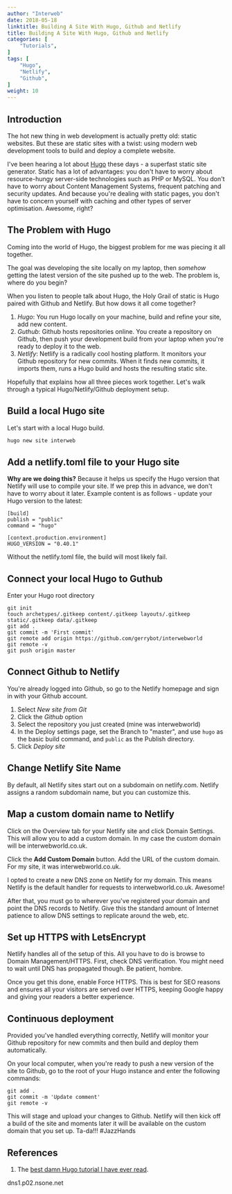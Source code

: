 ```yaml
---
author: "Interweb"
date: 2018-05-18
linktitle: Building A Site With Hugo, Github and Netlify
title: Building A Site With Hugo, Github and Netlify
categories: [
    "Tutorials",
]
tags: [
    "Hugo",
    "Netlify",
    "Github",
]
weight: 10
---
```



## Introduction

The hot new thing in web development is actually pretty old: static websites. But these are static sites with a twist: using modern web development tools to build and deploy a complete website.

I've been hearing a lot about [Hugo](https://gohugo.io/) these days - a superfast static site generator. Static has a lot of advantages: you don't have to worry about resource-hungy server-side technologies such as PHP or MySQL. You don't have to worry about Content Management Systems, frequent patching and security updates. And because you're dealing with static pages, you don't have to concern yourself with caching and other types of server optimisation. Awesome, right?

## The Problem with Hugo

Coming into the world of Hugo, the biggest problem for me was piecing it all together.

The goal was developing the site locally on my laptop, then *somehow* getting the latest version of the site pushed up to the web. The problem is, where do you begin?

When you listen to people talk about Hugo, the Holy Grail of static is Hugo paired with Github and Netlify. But how dows it all come together?

1. *Hugo*: You run Hugo locally on your machine, build and refine your site, add new content.
2. *Guthub*: Github hosts repositories online. You create a repository on Github, then push your development build from your laptop when you're ready to deploy it to the web.
3. *Netlify*: Netlify is a radically cool hosting platform. It monitors your Github repository for new commits. When it finds new commits, it imports them, runs a Hugo build and hosts the resulting static site.

Hopefully that explains how all three pieces work together. Let's walk through a typical Hugo/Netlify/Github deployment setup.

## Build a local Hugo site

Let's start with a local Hugo build. 

``` bash
hugo new site interweb
```
## Add a netlify.toml file to your Hugo site

**Why are we doing this?** Because it helps us specify the Hugo version that Netlify will use to compile your site. If we prep this in advance, we don't have to worry about it later. Example content is as follows - update your Hugo version to the latest:

```
[build]
publish = "public"
command = "hugo"

[context.production.environment]
HUGO_VERSION = "0.40.1"
```


Without the netlify.toml file, the build will most likely fail.
## Connect your local Hugo to Guthub

Enter your Hugo root directory

```
git init
touch archetypes/.gitkeep content/.gitkeep layouts/.gitkeep static/.gitkeep data/.gitkeep
git add .
git commit -m 'First commit'
git remote add origin https://github.com/gerrybot/interwebworld
git remote -v
git push origin master
```


## Connect Github to Netlify
You're already logged into Github, so go to the Netlify homepage and sign in with your Github account.

1. Select *New site from Git*
2. Click the *Github* option
3. Select the repository you just created (mine was interwebworld)
4. In the Deploy settings page, set the  Branch to "master", and use ```hugo``` as the basic build command, and ```public``` as the Publish directory.
5. Click *Deploy site*

## Change Netlify Site Name

By default, all Netlify sites start out on a subdomain on netlify.com. Netlify assigns a random subdomain name, but you can customize this.

## Map a custom domain name to Netlify

Click on the Overview tab for your Netlify site and click Domain Settings. This will allow you to add a custom domain. In my case the custom domain will be interwebworld.co.uk.

Click the **Add Custom Domain** button. Add the URL of the custom domain. For my site, it was interwebworld.co.uk.

I opted to create a new DNS zone on Netlify for my domain. This means Netlify is the default handler for requests to interwebworld.co.uk. Awesome!

After that, you must go to wherever you've registered your domain and point the DNS records to Netlify. Give this the standard amount of Internet patience to allow DNS settings to replicate around the web, etc.

## Set up HTTPS with LetsEncrypt

Netlify handles all of the setup of this. All you have to do is browse to Domain Management/HTTPS. First, check DNS verification. You might need to wait until DNS has propagated though. Be patient, hombre. 

Once you get this done, enable Force HTTPS. This is best for SEO reasons and ensures all your visitors are served over HTTPS, keeping Google happy and giving your readers a better experience.

## Continuous deployment

Provided you've handled everything correctly, Netlify will monitor your Github repository for new commits and then build and deploy them automatically.

On your local computer, when you're ready to push a new version of the site to Github, go to the root of your Hugo instance and enter the following commands:

```
git add .
git commit -m 'Update comment'
git remote -v
```

This will stage and upload your changes to Github. Netlify will then kick off a build of the site and moments later it will be available on the custom domain that you set up. Ta-da!!! #JazzHands

## References

1. The [best damn Hugo tutorial I have ever read](https://www.sarasoueidan.com/blog/jekyll-ghpages-to-hugo-netlify/).

dns1.p02.nsone.net